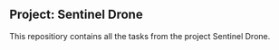 ## Project: Sentinel Drone 

This repositiory contains all the tasks from the project Sentinel Drone. 
